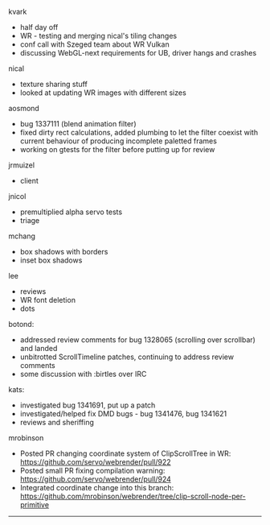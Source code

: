 kvark
* half day off
* WR - testing and merging nical's tiling changes
* conf call with Szeged team about WR Vulkan
* discussing WebGL-next requirements for UB, driver hangs and crashes



nical
* texture sharing stuff
* looked at updating WR images with different sizes



aosmond
* bug 1337111 (blend animation filter)
* fixed dirty rect calculations, added plumbing to let the filter coexist with current behaviour of producing incomplete paletted frames
* working on gtests for the filter before putting up for review



jrmuizel
* client 



jnicol
* premultiplied alpha servo  tests
* triage



mchang
* box shadows with borders
* inset box shadows



lee
* reviews
* WR font deletion
* dots



botond:
* addressed review comments for bug 1328065 (scrolling over scrollbar) and landed
* unbitrotted ScrollTimeline patches, continuing to address review comments 
* some discussion with :birtles over IRC



kats:
* investigated bug 1341691, put up a patch
* investigated/helped fix DMD bugs - bug 1341476, bug 1341621
* reviews and sheriffing





mrobinson
* Posted PR changing coordinate system of ClipScrollTree in WR: https://github.com/servo/webrender/pull/922
* Posted small PR fixing compilation warning: https://github.com/servo/webrender/pull/924
* Integrated coordinate change into this branch: https://github.com/mrobinson/webrender/tree/clip-scroll-node-per-primitive

________________


